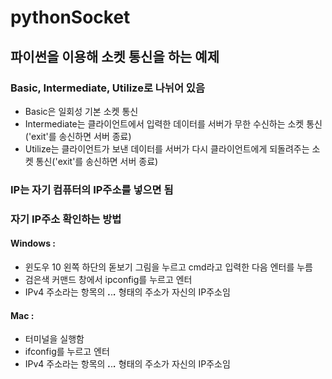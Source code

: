 # pythonSocket

## 파이썬을 이용해 소켓 통신을 하는 예제  
### Basic, Intermediate, Utilize로 나뉘어 있음  
 - Basic은 일회성 기본 소켓 통신  
 - Intermediate는 클라이언트에서 입력한 데이터를 서버가 무한 수신하는 소켓 통신('exit'를 송신하면 서버 종료)  
 - Utilize는 클라이언트가 보낸 데이터를 서버가 다시 클라이언트에게 되돌려주는 소켓 통신('exit'를 송신하면 서버 종료)  

### IP는 자기 컴퓨터의 IP주소를 넣으면 됨  
### 자기 IP주소 확인하는 방법  
#### Windows :
 - 윈도우 10 왼쪽 하단의 돋보기 그림을 누르고 cmd라고 입력한 다음 엔터를 누름  
 - 검은색 커맨드 창에서 ipconfig를 누르고 엔터  
 - IPv4 주소라는 항목의 ***.***.***.*** 형태의 주소가 자신의 IP주소임  

#### Mac :  
 - 터미널을 실행함  
 - ifconfig를 누르고 엔터  
 - IPv4 주소라는 항목의 ***.***.***.*** 형태의 주소가 자신의 IP주소임  

